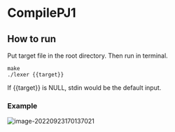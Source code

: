 # CompilePJ1

##  How to run

Put target file in the root directory. Then run in terminal.

```
make
./lexer {{target}}
```

If {{target}} is NULL, stdin would be the default input.



### Example

![image-20220923170137021](https://raw.githubusercontent.com/darkway-s/image1/master/2022/09/upgit_20220923_1663923714.png)
